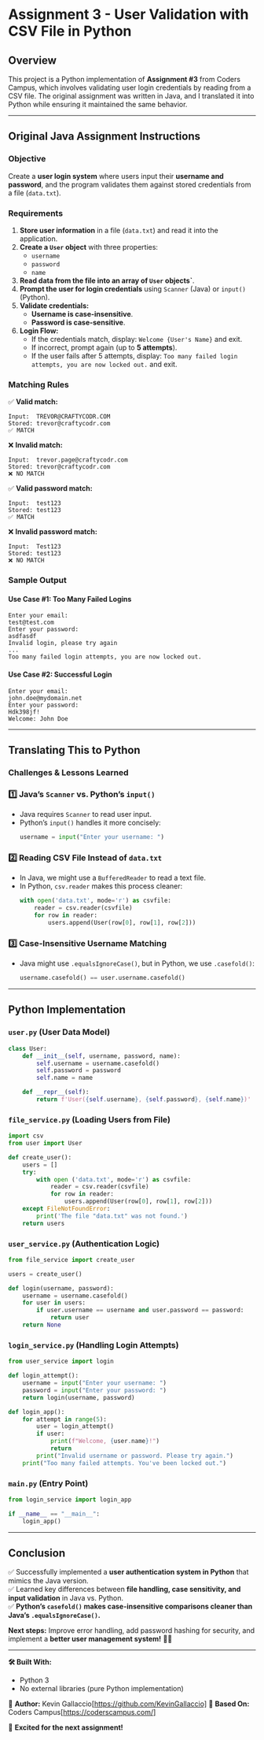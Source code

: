 # Assignment 3 - User Validation with CSV File in Python

## **Overview**
This project is a Python implementation of **Assignment #3** from Coders Campus, which involves validating user login credentials by reading from a CSV file. The original assignment was written in Java, and I translated it into Python while ensuring it maintained the same behavior.

---

## **Original Java Assignment Instructions**

### **Objective**
Create a **user login system** where users input their **username and password**, and the program validates them against stored credentials from a file (`data.txt`).

### **Requirements**
1. **Store user information** in a file (`data.txt`) and read it into the application.
2. **Create a `User` object** with three properties:
   - `username`
   - `password`
   - `name`
3. **Read data from the file into an array of `User` objects`**.
4. **Prompt the user for login credentials** using `Scanner` (Java) or `input()` (Python).
5. **Validate credentials:**
   - **Username is case-insensitive**.
   - **Password is case-sensitive**.
6. **Login Flow:**
   - If the credentials match, display: `Welcome {User's Name}` and exit.
   - If incorrect, prompt again (up to **5 attempts**).
   - If the user fails after 5 attempts, display: `Too many failed login attempts, you are now locked out.` and exit.

### **Matching Rules**
✅ **Valid match:**
```plaintext
Input:  TREVOR@CRAFTYCODR.COM
Stored: trevor@craftycodr.com
✅ MATCH
```
❌ **Invalid match:**
```plaintext
Input:  trevor.page@craftycodr.com
Stored: trevor@craftycodr.com
❌ NO MATCH
```
✅ **Valid password match:**
```plaintext
Input:  test123
Stored: test123
✅ MATCH
```
❌ **Invalid password match:**
```plaintext
Input:  Test123
Stored: test123
❌ NO MATCH
```

### **Sample Output**
#### **Use Case #1: Too Many Failed Logins**
```plaintext
Enter your email:
test@test.com
Enter your password:
asdfasdf
Invalid login, please try again
...
Too many failed login attempts, you are now locked out.
```
#### **Use Case #2: Successful Login**
```plaintext
Enter your email:
john.doe@mydomain.net
Enter your password:
Hdk398jf!
Welcome: John Doe
```

---

## **Translating This to Python**
### **Challenges & Lessons Learned**

### **1️⃣ Java’s `Scanner` vs. Python’s `input()`**
- Java requires `Scanner` to read user input.
- Python’s `input()` handles it more concisely:
  ```python
  username = input("Enter your username: ")
  ```

### **2️⃣ Reading CSV File Instead of `data.txt`**
- In Java, we might use a `BufferedReader` to read a text file.
- In Python, `csv.reader` makes this process cleaner:
  ```python
  with open('data.txt', mode='r') as csvfile:
      reader = csv.reader(csvfile)
      for row in reader:
          users.append(User(row[0], row[1], row[2]))
  ```

### **3️⃣ Case-Insensitive Username Matching**
- Java might use `.equalsIgnoreCase()`, but in Python, we use `.casefold()`:
  ```python
  username.casefold() == user.username.casefold()
  ```

---

## **Python Implementation**

### **`user.py`** (User Data Model)
```python
class User:
    def __init__(self, username, password, name):
        self.username = username.casefold()
        self.password = password
        self.name = name

    def __repr__(self):
        return f'User({self.username}, {self.password}, {self.name})'
```

### **`file_service.py`** (Loading Users from File)
```python
import csv
from user import User

def create_user():
    users = []
    try:
        with open ('data.txt', mode='r') as csvfile:
            reader = csv.reader(csvfile)
            for row in reader:
                users.append(User(row[0], row[1], row[2]))
    except FileNotFoundError:
        print('The file "data.txt" was not found.')
    return users
```

### **`user_service.py`** (Authentication Logic)
```python
from file_service import create_user

users = create_user()

def login(username, password):
    username = username.casefold()
    for user in users:
        if user.username == username and user.password == password:
            return user
    return None
```

### **`login_service.py`** (Handling Login Attempts)
```python
from user_service import login

def login_attempt():
    username = input("Enter your username: ")
    password = input("Enter your password: ")
    return login(username, password)

def login_app():
    for attempt in range(5):
        user = login_attempt()
        if user:
            print(f"Welcome, {user.name}!")
            return
        print("Invalid username or password. Please try again.")
    print("Too many failed attempts. You've been locked out.")
```

### **`main.py`** (Entry Point)
```python
from login_service import login_app

if __name__ == "__main__":
    login_app()
```

---

## **Conclusion**
✅ Successfully implemented a **user authentication system in Python** that mimics the Java version.  
✅ Learned key differences between **file handling, case sensitivity, and input validation** in Java vs. Python.  
✅ **Python’s `casefold()` makes case-insensitive comparisons cleaner than Java’s `.equalsIgnoreCase()`.**  

**Next steps:** Improve error handling, add password hashing for security, and implement a **better user management system!** 🚀🐍

---

**🛠️ Built With:**
- Python 3
- No external libraries (pure Python implementation)

📌 **Author:** Kevin Gallaccio[https://github.com/KevinGallaccio]
📌 **Based On:** Coders Campus[https://coderscampus.com/]

🚀 **Excited for the next assignment!**

